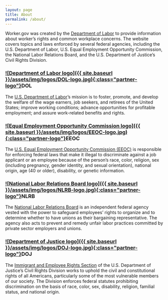```yaml
---
layout: page
title: About
permalink: /about/
---
```


Worker.gov was created by the [Department of Labor](https://www.dol.gov/) to provide information about worker’s rights and common workplace concerns. The website covers topics and laws enforced by several federal agencies, including the U.S. Department of Labor, U.S. Equal Employment Opportunity Commission, the National Labor Relations Board, and the U.S. Department of Justice’s Civil Rights Division.

### [![Department of Labor logo]({{ site.baseurl }}/assets/img/logos/DOL-logo.jpg){:class="partner-logo"}](https://www.dol.gov/)DOL
The [U.S. Department of Labor](https://www.dol.gov/)’s mission is to foster, promote, and develop the welfare of the wage earners, job seekers, and retirees of the United States; improve working conditions; advance opportunities for profitable employment; and assure work-related benefits and rights.

### [![Equal Employment Opportunity Commission logo]({{ site.baseurl }}/assets/img/logos/EEOC-logo.jpg){:class="partner-logo"}](https://www.eeoc.gov/index.cfm)EEOC
The [U.S. Equal Employment Opportunity Commission (EEOC)](https://www.eeoc.gov/index.cfm) is responsible for enforcing federal laws that make it illegal to discriminate against a job applicant or an employee because of the person’s race, color, religion, sex (including pregnancy, gender identity, and sexual orientation), national origin, age (40 or older), disability, or genetic information.

### [![National Labor Relations Board logo]({{ site.baseurl }}/assets/img/logos/NLRB-logo.jpg){:class="partner-logo"}](https://www.nlrb.gov/)NLRB
The [National Labor Relations Board](https://www.nlrb.gov/) is an independent federal agency vested with the power to safeguard employees’ rights to organize and to determine whether to have unions as their bargaining representative. The agency also acts to prevent and remedy unfair labor practices committed by private sector employers and unions.

### [![Department of Justice logo]({{ site.baseurl }}/assets/img/logos/DOJ-logo.jpg){:class="partner-logo"}](https://www.justice.gov/crt/filing-charge)DOJ
The [Immigrant and Employee Rights Section](https://www.justice.gov/crt/immigrant-and-employee-rights-section) of the U.S. Department of Justice’s Civil Rights Division works to uphold the civil and constitutional rights of all Americans, particularly some of the most vulnerable members of our society. The Division enforces federal statutes prohibiting discrimination on the basis of race, color, sex, disability, religion, familial status, and national origin.
